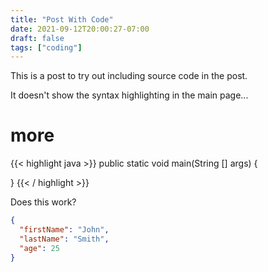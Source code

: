 ```yaml
---
title: "Post With Code"
date: 2021-09-12T20:00:27-07:00
draft: false
tags: ["coding"]
---
```


This is a post to try out including source code in the post.


It doesn't show the syntax highlighting in the main page...

# more

{{< highlight java  >}}
public static void main(String [] args) {

}
{{< / highlight >}}

Does this work?

```json
{
  "firstName": "John",
  "lastName": "Smith",
  "age": 25
}
```
